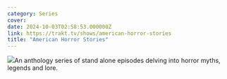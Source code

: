 ```yaml
---
category: Series
cover: 
date: 2024-10-03T02:58:53.000000Z
link: https://trakt.tv/shows/american-horror-stories
title: "American Horror Stories"
---
```


![](https://walter-r2.trakt.tv/images/shows/000/162/066/fanarts/thumb/f2fe8949bb.jpg)An anthology series of stand alone episodes delving into horror myths, legends and lore.